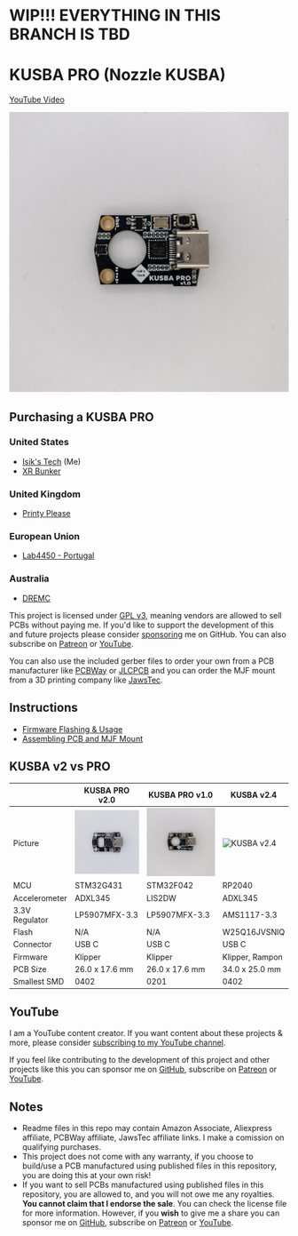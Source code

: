 # WIP!!! EVERYTHING IN THIS BRANCH IS TBD
# KUSBA PRO (Nozzle KUSBA)
[YouTube Video](https://www.youtube.com/watch?v=ecENeHfXG64)

![KUSBA PRO](./Images/PCB.jpg)

## Purchasing a KUSBA PRO
### United States
- [Isik's Tech](https://store.isiks.tech/products/kusba-pro) (Me)
- [XR Bunker](https://xrbunker.works/products/kusba-pro-nozzle-usb-accelerometer-by-xbst_isik)
### United Kingdom
- [Printy Please](https://www.printyplease.uk/KUSBAPro)
### European Union
- [Lab4450 - Portugal](https://lab4450.com/product/nozzle-kusba-pro-accelerometer/)
### Australia
- [DREMC](https://store.dremc.com.au/products/kusba-pro-usb-accelerometer-for-klipper-adxl345)

This project is licensed under [GPL v3](./LICENSE), meaning vendors are allowed to sell PCBs without paying me. If you'd like to support the development of this and future projects please consider [sponsoring](https://github.com/sponsors/xbst) me on GitHub. You can also subscribe on [Patreon](https://l.isiks.tech/patreon) or [YouTube](https://l.isiks.tech/member).

You can also use the included gerber files to order your own from a PCB manufacturer like [PCBWay](https://www.pcbway.com/setinvite.aspx?inviteid=374841) or [JLCPCB](https://jlcpcb.com/) and you can order the MJF mount from a 3D printing company like [JawsTec](https://www.jawstec.com/3d-printing-service/?aff=6).
<br>

## Instructions

- [Firmware Flashing & Usage](./Docs/Firmware.md)
- [Assembling PCB and MJF Mount](./Docs/Mount.md)

## KUSBA v2 vs PRO

|             |KUSBA PRO v2.0|KUSBA PRO v1.0|KUSBA v2.4|
|-------------|--------------|--------------|----------|
|Picture      |![KUSBA PRO](./Images/PCBv2.jpg)|![KUSBA PRO](./Images/PCB.jpg)|![KUSBA v2.4](https://github.com/xbst/KUSBA/blob/main/Images/v2.jpg)|
|MCU          |STM32G431     |STM32F042     |RP2040    |
|Accelerometer|ADXL345       |LIS2DW        |ADXL345   |
|3.3V Regulator|LP5907MFX-3.3|LP5907MFX-3.3|AMS1117-3.3|
|Flash        |N/A           |N/A         |W25Q16JVSNIQ|
|Connector    |USB C         |USB C         |USB C     |
|Firmware     |Klipper       |Klipper  |Klipper, Rampon|
|PCB Size     |26.0 x 17.6 mm|26.0 x 17.6 mm|34.0 x 25.0 mm|
|Smallest SMD |0402          |0201          |0402      |

## YouTube

I am a YouTube content creator. If you want content about these projects & more, please consider [subscribing to my YouTube channel](https://www.youtube.com/channel/UClAWYmCkHjsbaX9Wz1df2mg).
<br>

If you feel like contributing to the development of this project and other projects like this you can sponsor me on [GitHub](https://github.com/sponsors/xbst), subscribe on [Patreon](https://l.isiks.tech/patreon) or [YouTube](https://l.isiks.tech/member).

## Notes
- Readme files in this repo may contain Amazon Associate, Aliexpress affiliate, PCBWay affiliate, JawsTec affiliate links. I make a comission on qualifying purchases.
- This project does not come with any warranty, if you choose to build/use a PCB manufactured using published files in this repository, you are doing this at your own risk!
- If you want to sell PCBs manufactured using published files in this repository, you are allowed to, and you will not owe me any royalties. **You cannot claim that I endorse the sale**. You can check the license file for more information. However, if you **wish** to give me a share you can sponsor me on [GitHub](https://github.com/sponsors/xbst), subscribe on [Patreon](https://l.isiks.tech/patreon) or [YouTube](https://l.isiks.tech/member).
